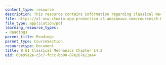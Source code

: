 ```yaml
---
content_type: resource
description: This resource contains information regarding classical mechanics.
file: https://ol-ocw-studio-app-production.s3.amazonaws.com/courses/8-01sc-classical-mechanics-fall-2016/60e99a2ec5c7fcccbb0087e267e11aa4_MIT8_01F16_chapter14.2.pdf
file_type: application/pdf
learning_resource_types:
- Readings
parent_title: Readings
parent_type: CourseSection
resourcetype: Document
title: 8.01 Classical Mechanics Chapter 14.2
uid: 60e99a2e-c5c7-fccc-bb00-87e267e11aa4
---
```

